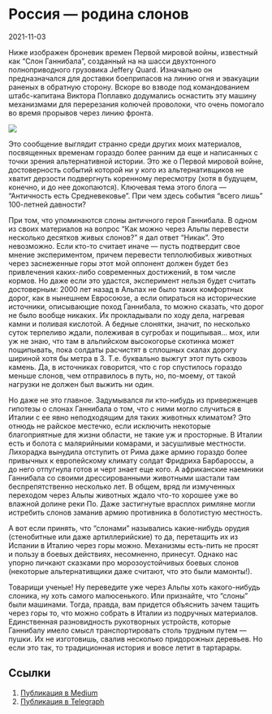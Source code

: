 # Россия — родина слонов

<p class="text-end time-holder"><time>2021-11-03</time></p>

Ниже изображен броневик времен Первой мировой войны, известный как
“Слон Ганнибала”, созданный на на шасси двухтонного полноприводного
грузовика Jeffery Quard. Изначально он предназначался для доставки
боеприпасов на линию огня и эвакуации раненых в обратную сторону.
Вскоре во взводе под командованием штабс-капитана Виктора Поплавко
додумались оснастить эту машину механизмами для перерезания колючей
проволоки, что очень помогало во время прорывов через линию фронта.

![](content/img/rQ9vUti3pp9barif.jpg)

Это сообщение выглядит странно среди других моих материалов,
посвященных временам гораздо более ранним да еще и написанных с точки
зрения альтернативной истории. Это же о Первой мировой войне,
достоверность событий которой ни у кого из альтернативщиков не хватит
дерзости подвергнуть коренному пересмотру (хотя в будущем, конечно, и
до нее докопаются). Ключевая тема этого блога — “Античность есть
Средневековье”. При чем здесь события “всего лишь” 100-летней давности?

При том, что упоминаются слоны античного героя Ганнибала. В одном из
своих материалов на вопрос “Как можно через Альпы перевести несколько
десятков живых слонов?” я дал ответ “Никак”. Это невозможно. Если
кто-то считает иначе — пусть подтвердит свое мнение экспериментом,
причем перевести теплолюбивых животных через заснеженные горы этот мой
оппонент должен будет без привлечения каких-либо современных
достижений, в том числе кормов. Но даже если это удастся, эксперимент
нельзя будет считать достоверным: 2000 лет назад в Альпах не было таких
комфортных дорог, как в нынешнем Евросоюзе, а если опираться на
исторические источники, описывающие поход Ганнибала, то можно сказать,
что дорог не было вообще никаких. Их прокладывали по ходу дела,
нагревая камни и поливая кислотой. А бедные слонятки, значит, по
несколько суток терпеливо ждали, полеживая в сугробах и пощипывая… мох,
или уж не знаю, что там в альпийском высокогорье скотинка может
пощипывать, пока солдаты расчистят в сплошных скалах дорогу шириной
хотя бы метра в 3. Т.е. буквально выжгут этот путь сквозь камень. Да, в
источниках говорится, что с гор спустилось гораздо меньше слонов, чем
отправилось в путь, но, по-моему, от такой нагрузки не должен был
выжить ни один.

Но даже не это главное. Задумывался ли кто-нибудь из приверженцев
гипотезы о слонах Ганнибала о том, что с ними могло случиться в Италии
с ее явно неподходящим для таких животных климатом? Это отнюдь не
райское местечко, если исключить некоторые благоприятные для жизни
области, не такие уж и просторные. В Италии есть и болота с малярийными
комарами, и засушливые местности. Лихорадка вынудила отступить от Рима
даже армию гораздо более привычных к европейскому климату солдат
Фридриха Барбароссы, а до него отпугнула готов и черт знает еще кого. А
африканские наемники Ганнибала со своими дрессированными животными
шастали там беспрепятственно несколько лет. В общем, вряд ли измученных
переходом через Альпы животных ждало что-то хорошее уже во влажной
долине реки По. Даже застигнутые врасплох римляне могли истребить
слонов заманив армию противника в болотистую местность.

А вот если принять, что “слонами” назывались какие-нибудь орудия
(стенобитные или даже артиллерийские) то да, перетащить их из Испании в
Италию через горы можно. Механизмы есть-пить не просят и пользу в
боевых действиях, несомненно, принесут. Однако нас упорно пичкают
сказками про морозоустойчивых боевых слонов (некоторые альтернативщики
даже считают, что это были мамонты!).

Товарищи ученые! Ну переведите уже через Альпы хоть какого-нибудь
слоника, ну хоть самого малюсенького. Или признайте, что “слоны” были
машинами. Тогда, правда, вам придется объяснить зачем тащить через горы
то, что можно собрать в Италии из подручных материалов. Единственная
разновидность рукотворных устройств, которые Ганнибалу имело смысл
транспортировать столь трудным путем — пушки. Их не изготовишь, свалив
несколько придорожных деревьев. Но если это так, то традиционная
история и вовсе летит в тартарары.

## Ссылки

1. [Публикация в Medium](https://yababay.medium.com/россия-родина-слонов-fff5456a6603)
1. [Публикация в Telegraph](https://telegra.ph/Rossiya---rodina-slonov-11-03)